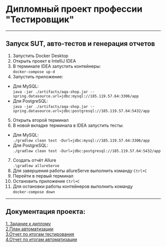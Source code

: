 #  Дипломный проект профессии "Тестировщик"
___

## Запуск SUT, авто-тестов и генерация отчетов

1. Запустить Docker Desktop
2. Открыть проект в IntelliJ IDEA
3. В терминале IDEA запустить контейнеры:  
`docker-compose up-d`
4. Запустить приложение:
* Для MySQL:  
`java -jar ./artifacts/aqa-shop.jar -- spring.datasource.url=jdbc:mysql://185.119.57.64:3306/app`
* Для PostgreSQL:  
`java -jar ./artifacts/aqa-shop.jar --spring.datasource.url=jdbc:postgresql://185.119.57.64:5432/app`
5. Открыть второй терминал
6. В новой вкладке терминала в IDEA запустить тесты:
* Для MySQL:  
`./gradlew clean test -Durl=jdbc:mysql://185.119.57.64:3306/app`
* Для PostgreSQL:  
`./gradlew clean test -Durl=jdbc:postgresql://185.119.57.64:5432/app`
7. Создать отчёт Allure  
`.\gradlew allureServe`
8. Для завершения работы allureServe выполнить команду
`Ctrl+C`
9. Перейти в первый терминал
10. Остановить приложение
`Ctrl+C`
11. Для остановки работы контейнеров выполнить команду  
`docker-compose down`
___

## Документация проекта:
[1. Задание к диплому](https://github.com/Plehovevgeny/DiplomPlehov/tree/main/Documents/TaskDescription.md)  
[2.План автоматизации](https://github.com/Plehovevgeny/DiplomPlehov/tree/main/Documents/Plan.md)  
[3.Отчет по итогам тестирования](https://github.com/Plehovevgeny/DiplomPlehov/tree/main/Documents/Report.md)  
[4.Отчет по итогам автоматизации](https://github.com/Plehovevgeny/DiplomPlehov/tree/main/Documents/Summary.md)
